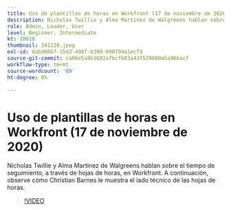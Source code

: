 ```yaml
---
title: Uso de plantillas de horas en Workfront (17 de noviembre de 2020)
description: Nicholas Twillie y Alma Martinez de Walgreens hablan sobre el tiempo de seguimiento, a través de hojas de horas, en Workfront. Entonces mira como Christian Barnes te muestra... (las descripciones deben tener entre 60 y 160 caracteres)
role: Admin, Leader, User
level: Beginner, Intermediate
kt: 10010
thumbnail: 341228.jpeg
exl-id: dabd60b7-1543-498f-b390-990794a1ecf3
source-git-commit: ca06e5a8b1602a7bcfb83a43f529680a5a96bacf
workflow-type: tm+mt
source-wordcount: '69'
ht-degree: 0%

---
```


# Uso de plantillas de horas en Workfront (17 de noviembre de 2020)

Nicholas Twillie y Alma Martinez de Walgreens hablan sobre el tiempo de seguimiento, a través de hojas de horas, en Workfront. A continuación, observe cómo Christian Barnes le muestra el lado técnico de las hojas de horas.

>[!VIDEO](https://video.tv.adobe.com/v/341228/?quality=12&learn=on)
